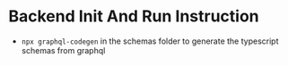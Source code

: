   
  

# Backend Init And Run Instruction

  

- ```npx graphql-codegen``` in the schemas folder to generate the typescript schemas from graphql